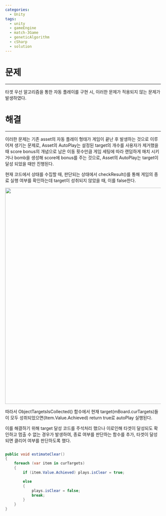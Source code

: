 ```yaml
---
categories:
  - Unity
tags:
  - unity
  - gameEngine
  - match-3Game
  - geneticAlgorithm
  - cSharp
  - solution
---
```

# 문제
___


타겟 우선 알고리즘을 통한 자동 플레이를 구현 시, 이러한 문제가 적용되지 않는 문제가 발생하였다. 


# 해결
___



이러한 문제는 기존 asset의 자동 플레이 형태가 게임이 끝난 후 발생하는 것으로 이루어져 생기는 문제로, Asset의 AutoPlay는 설정된 target의 개수를 사용자가 제거했을 때 score bonus의 개념으로 남은 이동 횟수만큼 게임 세팅에 따라 랜덤하게 매치 시키거나 bomb을 생성해 score에 bonus를 주는 것으로, Asset의 AutoPlay는 target이 달성 되었을 때만 진행된다. 

현재 코드에서 상태를 수집할 때, 판단되는 상태에서 checkResult()를 통해 게임의 종료 실행 여부를 확인하는데 target이 성취되지 않았을 때, 이를 false한다.


<center><img src="https://github.com/limbsoo/limbsoo.github.io/assets/96706760/d0d56c7d-1d03-4d0b-968c-b12545f3737e" alt width=700>
<em></em>
</center>




따라서 ObjectTargetsIsCollected() 함수에서 현재 target(mBoard.curTargets)들이 모두 성취되었으면(Item.Value.Achieved) return true로 autoPlay 실행된다.

이를 해결하기 위해  target 달성 코드를 주석처리 했으나 이로인해 타겟이 달성되도 확인하고 멈출 수 없는 경우가 발생하여, 종료 여부를 판단하는 함수를 추가, 타겟이 달성되면 클리어 여부를 판단하도록 했다.

```c#

public void estimateClear()
{
    foreach (var item in curTargets)
    {
        if (item.Value.Achieved) plays.isClear = true;

        else
        {
            plays.isClear = false;
            break;
        }
    }
}
```




































